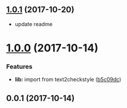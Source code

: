 <a name="1.0.1"></a>
## [1.0.1](https://github.com/packsaddle/rust-checkstyle_formatter/compare/v1.0.0...v1.0.1) (2017-10-20)

* update readme

<a name="1.0.0"></a>
# [1.0.0](https://github.com/packsaddle/rust-checkstyle_formatter/compare/v0.0.1...v1.0.0) (2017-10-14)


### Features

* **lib:** import from text2checkstyle ([b5c09dc](https://github.com/packsaddle/rust-checkstyle_formatter/commit/b5c09dc))



<a name="0.0.1"></a>
## 0.0.1 (2017-10-14)




